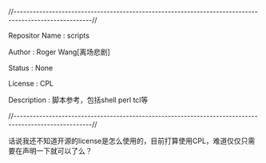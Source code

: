 //------------------------------------------------------------------------------------------------------//

Repositor Name    : scripts

Author            : Roger Wang[离场悲剧]

Status            : None

License           : CPL 

Description       : 脚本参考，包括shell perl tcl等

//------------------------------------------------------------------------------------------------------//


  话说我还不知道开源的license是怎么使用的，目前打算使用CPL，难道仅仅只需要在声明一下就可以了么？
